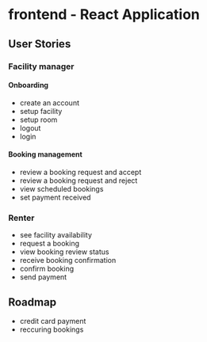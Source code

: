 # frontend - React Application

## User Stories

### Facility manager

#### Onboarding

- create an account
- setup facility
- setup room
- logout
- login

#### Booking management

- review a booking request and accept
- review a booking request and reject
- view scheduled bookings
- set payment received

### Renter

- see facility availability
- request a booking
- view booking review status
- receive booking confirmation
- confirm booking
- send payment

## Roadmap

- credit card payment
- reccuring bookings
